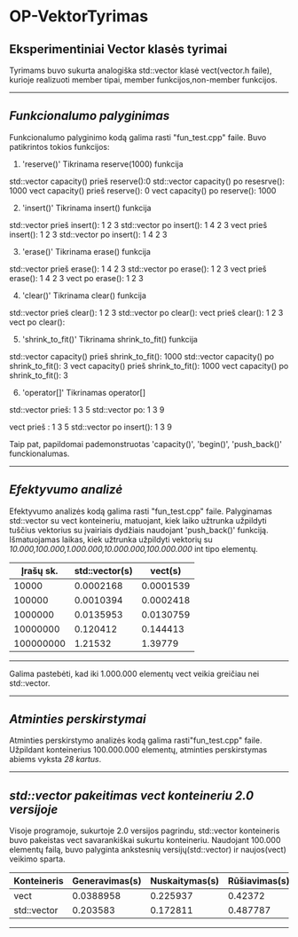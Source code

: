 # OP-VektorTyrimas
Eksperimentiniai Vector klasės tyrimai
-------------------------------------
Tyrimams buvo sukurta analogiška std::vector klasė vect(vector.h faile), kurioje realizuoti  member tipai, member funkcijos,non-member funkcijos.

--------------------------
*Funkcionalumo palyginimas*
-------------------------
Funkcionalumo palyginimo kodą galima rasti "fun_test.cpp" faile.
Buvo patikrintos tokios funkcijos:
1. 'reserve()' 
Tikrinama reserve(1000) funkcija

 std::vector capacity() prieš reserve():0
 std::vector capacity() po resesrve(): 1000
 vect capacity() prieš reserve(): 0
 vect capacity() po reserve(): 1000

2. 'insert()'
Tikrinama insert() funkcija

std::vector prieš insert(): 1 2 3 
std::vector po insert(): 1 4 2 3 
vect prieš insert(): 1 2 3 
std::vector po insert(): 1 4 2 3 

3. 'erase()'
Tikrinama erase() funkcija

std::vector prieš erase(): 1 4 2 3 
std::vector po erase(): 1 2 3 
vect prieš erase(): 1 4 2 3 
vect po erase(): 1 2 3 

4. 'clear()'
Tikrinama clear() funkcija

std::vector prieš clear(): 1 2 3 
std::vector po clear(): 
vect prieš clear(): 1 2 3
vect po clear():

5. 'shrink_to_fit()'
Tikrinama shrink_to_fit() funkcija

std::vector capacity() prieš shrink_to_fit(): 1000
std::vector capacity() po shrink_to_fit(): 3
vect capacity() prieš shrink_to_fit(): 1000
vect capacity() po shrink_to_fit(): 3

6. 'operator[]' 
Tikrinamas operator[]

std::vector prieš: 1 3 5
std::vector po: 1 3 9

vect prieš : 1 3 5
std::vector po insert(): 1 3 9

Taip pat, papildomai pademonstruotas 'capacity()', 'begin()', 'push_back()' funckionalumas.

----------------------------
*Efektyvumo analizė*
----------------------------
Efektyvumo analizės kodą galima rasti "fun_test.cpp" faile.
Palyginamas std::vector su vect konteineriu, matuojant, kiek laiko užtrunka užpildyti tuščius vektorius su įvairiais dydžiais naudojant 'push_back()' funkciją.
Išmatuojamas laikas, kiek užtrunka užpildyti vektorių su *10.000,100.000,1.000.000,10.000.000,100.000.000* int tipo elementų.


|Įrašų sk.    |std::vector(s)|vect(s)|
|-------------|--------------|-------------|
|10000        |0.0002168     |0.0001539    |
|100000       |0.0010394     |0.0002418    |
|1000000      |0.0135953     |0.0130759    |
|10000000     |0.120412      |0.144413     |
|100000000    |1.21532       |1.39779      |
--------------------------------------------

Galima pastebėti, kad iki 1.000.000 elementų vect veikia greičiau nei std::vector.

--------------------------------------------
*Atminties perskirstymai*
--------------------------------------------
Atminties perskirstymo analizės kodą galima rasti"fun_test.cpp" faile.
Užpildant konteinerius 100.000.000 elementų, atminties perskirstymas abiems vyksta *28 kartus*.

---------------------------------------------
*std::vector pakeitimas vect konteineriu 2.0 versijoje*
---------------------------------------------
Visoje programoje, sukurtoje 2.0 versijos pagrindu, std::vector konteineris buvo pakeistas vect savarankiškai sukurtu konteineriu.
Naudojant 100.000 elementų failą, buvo palyginta ankstesnių versijų(std::vector) ir naujos(vect) veikimo sparta.

|Konteineris|Generavimas(s)|Nuskaitymas(s)|Rūšiavimas(s)|Išvedimas(s)|Skirstymas(s)      |
|-----------|--------------|--------------|-------------|------------|-------------------|
|vect       |0.0388958     |0.225937      |0.42372      |0.119403    |0.0627537          |
|std::vector|0.203583      |0.172811      |0.487787     |0.092127    |0.603963           |
------------------------------------------------------------------------------------------




